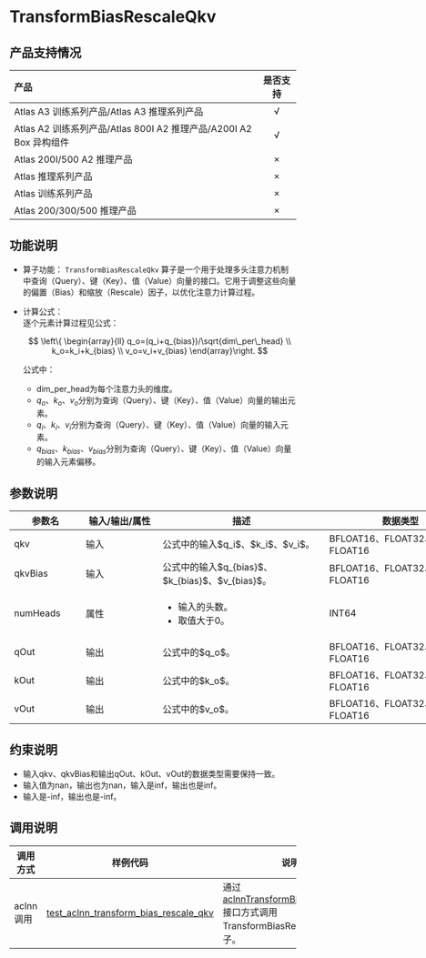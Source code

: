 # TransformBiasRescaleQkv

## 产品支持情况

|产品             |  是否支持  |
|:-------------------------|:----------:|
|  <term>Atlas A3 训练系列产品/Atlas A3 推理系列产品</term>   |     √    |
|  <term>Atlas A2 训练系列产品/Atlas 800I A2 推理产品/A200I A2 Box 异构组件</term>     |     √    |
|  <term>Atlas 200I/500 A2 推理产品</term>    |     ×    |
|  <term>Atlas 推理系列产品 </term>    |     ×    |
|  <term>Atlas 训练系列产品</term>    |     ×    |
|  <term>Atlas 200/300/500 推理产品</term>       |     ×    |

## 功能说明

- 算子功能：
  `TransformBiasRescaleQkv` 算子是一个用于处理多头注意力机制中查询（Query）、键（Key）、值（Value）向量的接口。它用于调整这些向量的偏置（Bias）和缩放（Rescale）因子，以优化注意力计算过程。

- 计算公式：  
  逐个元素计算过程见公式：

  $$
   \left\{
	\begin{array}{ll}
		q_o=(q_i+q_{bias})/\sqrt{dim\_per\_head} \\
		k_o=k_i+k_{bias} \\
        v_o=v_i+v_{bias} 
	\end{array}\right.
  $$

  公式中：
  - dim_per_head为每个注意力头的维度。
  - $q_o$、$k_o$、$v_o$分别为查询（Query）、键（Key）、值（Value）向量的输出元素。
  - $q_i$、$k_i$、$v_i$分别为查询（Query）、键（Key）、值（Value）向量的输入元素。
  - $q_{bias}$、$k_{bias}$、$v_{bias}$分别为查询（Query）、键（Key）、值（Value）向量的输入元素偏移。

## 参数说明

<table style="undefined;table-layout: fixed; width: 937px"><colgroup>
  <col style="width: 126px">
  <col style="width: 135px">
  <col style="width: 293px">
  <col style="width: 266px">
  <col style="width: 117px">
  </colgroup>
  <thead>
    <tr>
      <th>参数名</th>
      <th>输入/输出/属性</th>
      <th>描述</th>
      <th>数据类型</th>
      <th>数据格式</th>
    </tr></thead>
  <tbody>
    <tr>
      <td>qkv</td>
      <td>输入</td>
      <td>公式中的输入$q_i$、$k_i$、$v_i$。</td>
      <td>BFLOAT16、FLOAT32、FLOAT16</td>
      <td>ND</td>
    </tr>
    <tr>
      <td>qkvBias</td>
      <td>输入</td>
      <td>公式中的输入$q_{bias}$、$k_{bias}$、$v_{bias}$。</td>
      <td>BFLOAT16、FLOAT32、FLOAT16</td>
      <td>ND</td>
    </tr>
    <tr>
      <td>numHeads</td>
      <td>属性</td>
      <td><ul><li>输入的头数。</li><li>取值大于0。</li></ul></td>
      <td>INT64</td>
      <td>-</td>
    </tr>
    <tr>
      <td>qOut</td>
      <td>输出</td>
      <td>公式中的$q_o$。</td>
      <td>BFLOAT16、FLOAT32、FLOAT16</td>
      <td>ND</td>
    </tr>
    <tr>
      <td>kOut</td>
      <td>输出</td>
      <td>公式中的$k_o$。</td>
      <td>BFLOAT16、FLOAT32、FLOAT16</td>
      <td>ND</td>
    </tr>
    <tr>
      <td>vOut</td>
      <td>输出</td>
      <td>公式中的$v_o$。</td>
      <td>BFLOAT16、FLOAT32、FLOAT16</td>
      <td>ND</td>
    </tr>
  </tbody></table>

## 约束说明

  - 输入qkv、qkvBias和输出qOut、kOut、vOut的数据类型需要保持一致。
  - 输入值为nan，输出也为nan，输入是inf，输出也是inf。
  - 输入是-inf，输出也是-inf。 

## 调用说明

| 调用方式   | 样例代码 | 说明  |
| ------------ | ------------ | ------------ |
| aclnn调用  | [test_aclnn_transform_bias_rescale_qkv](./examples/test_aclnn_transform_bias_rescale_qkv.cpp) | 通过[aclnnTransformBiasRescaleQkv](./docs/aclnnTransformBiasRescaleQkv.md)接口方式调用TransformBiasRescaleQkv算子。   |


